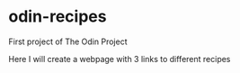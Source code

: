# odin-recipes
First project of The Odin Project

Here I will create a webpage with 3 links to different recipes 